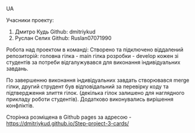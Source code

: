 UA

Учасники проекту:
1. Дмитро Кудь Github: dmitriykud
2. Руслан Селих Github: Ruslan07071990

Робота над проектом в команді:
Створено та підключено віддалений репозиторій:
головна гілка - main
гілка розробки - develop
кожен зі студентів за потреби відгалужувався для виконання індивідуальних завдань.

По завершенню виконання індивідуальних завдать створювався merge гілки, другий струдент був відповідальний за перевірку 
коду та підтвердження злиття гілок. (декілька гілок залишено для наглядного прикладу роботи студентів). Додатково виконувались вирішення конфліктів.

Сторінка розміщена в Github pages за адресою - https://dmitriykud.github.io/Step-project-3-cards/



